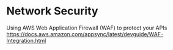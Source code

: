 Network Security
================

Using AWS Web Application Firewall (WAF) to protect your APIs
https://docs.aws.amazon.com/appsync/latest/devguide/WAF-Integration.html